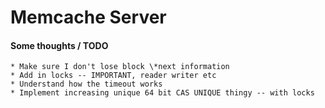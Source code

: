 # Memcache Server


#### Some thoughts / TODO
    * Make sure I don't lose block \*next information
    * Add in locks -- IMPORTANT, reader writer etc
    * Understand how the timeout works
    * Implement increasing unique 64 bit CAS UNIQUE thingy -- with locks
